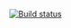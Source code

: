 [![Build status](https://ci.appveyor.com/api/projects/status/ygyhqbjphexmjunp?svg=true)](https://ci.appveyor.com/project/Girych/rest)